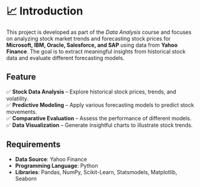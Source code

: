 # 📈 Introduction 

This project is developed as part of the *Data Analysis* course and focuses on analyzing stock market trends and forecasting stock prices for **Microsoft, IBM, Oracle, Salesforce, and SAP** using data from **Yahoo Finance**. The goal is to extract meaningful insights from historical stock data and evaluate different forecasting models.  

## Feature 
✅ **Stock Data Analysis** – Explore historical stock prices, trends, and volatility.  
✅ **Predictive Modeling** – Apply various forecasting models to predict stock movements.  
✅ **Comparative Evaluation** – Assess the performance of different models.  
✅ **Data Visualization** – Generate insightful charts to illustrate stock trends.  

## Requirements  
- **Data Source**: Yahoo Finance  
- **Programming Language**: Python  
- **Libraries**: Pandas, NumPy, Scikit-Learn, Statsmodels, Matplotlib, Seaborn  
